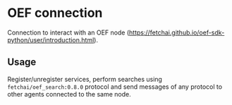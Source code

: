 # OEF connection

Connection to interact with an OEF node (https://fetchai.github.io/oef-sdk-python/user/introduction.html).

## Usage

Register/unregister services, perform searches using `fetchai/oef_search:0.8.0` protocol and send messages of any protocol to other agents connected to the same node.